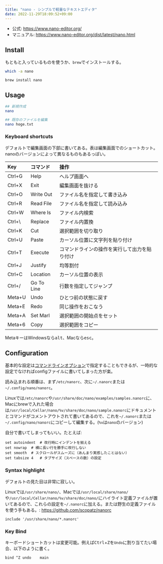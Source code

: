 ```yaml
---
title: "nano - シンプルで軽量なテキストエディタ"
date: 2022-11-29T18:09:52+09:00
---
```


- 公式: https://www.nano-editor.org/
- マニュアル: https://www.nano-editor.org/dist/latest/nano.html

## Install
もともと入っているものを使うか、`brew`でインストールする。
```bash
which -a nano
```
```bash
brew install nano
```

## Usage
```bash
## 新規作成
nano

## 既存のファイルを編集
nano hoge.txt
```

### Keyboard shortcuts
デフォルトで編集画面の下部に書いてある。表は編集画面でのショートカット。nanoのバージョンによって異なるものもあるっぽい。

|Key|コマンド|操作|
|:---|:---|:---|
|Ctrl+G|Help|ヘルプ画面へ|
|Ctrl+X|Exit|編集画面を抜ける|
|Ctrl+O|Write Out|ファイル名を指定して書き込み|
|Ctrl+R|Read File|ファイル名を指定して読み込み|
|Ctrl+W|Where Is|ファイル内検索|
|Ctrl+\ |Replace|ファイル内置換|
|Ctrl+K|Cut|選択範囲を切り取り|
|Ctrl+U|Paste|カーソル位置に文字列を貼り付け|
|Ctrl+T|Execute|コマンドラインの操作を実行して出力を貼り付け|
|Ctrl+J|Justify|均等割付|
|Ctrl+C|Location|カーソル位置の表示|
|Ctrl+/|Go To Line|行数を指定してジャンプ|
|Meta+U|Undo|ひとつ前の状態に戻す|
|Meta+E|Redo|同じ操作をおこなう|
|Meta+A|Set Marl|選択範囲の開始点をセット|
|Meta+6|Copy|選択範囲をコピー|

MetaキーはWindowsなら<kbd>alt</kbd>、Macなら<kbd>esc</kbd>。

## Configuration
基本的な設定は[コマンドラインオプション][cmd]で指定することもできるが、一時的な設定でなければconfigファイルに書いてしまった方が楽。

読み込まれる順番は、まず`/etc/nanorc`、次に`~/.nanorc`または`~/.config/nano/nanorc`。

Linuxでは`/etc/nanorc`や`/usr/share/doc/nano/examples/samples.nanorc`に、Macにbrewで入れた場合は`/usr/local/Cellar/nano/%v/share/doc/nano/sample.nanorc`にドキュメントとコマンドがコメントアウトされて書いてあるので、これを`~/.nanorc`または`~/.config/nano/nanorc`にコピーして編集する。(`%v`は`nano`のバージョン)

自分で書いてしまってもいい。たとえば:
```
set autoindent	# 改行時にインデントを揃える
set nowrap	# 横に長い行を勝手に改行しない
set smooth	# スクロールがスムーズに（あんまり実感したことはない）
set tabsize 4	# タブサイズ（スペースの数）の設定
```

[cmd]: https://www.nano-editor.org/dist/latest/nano.html#Nanorc-Files:~:text=6%20Command%2Dline%20Options


### Syntax highlight
デフォルトの見た目は非常に寂しい。

Linuxでは`/usr/share/nano/`、Macでは`/usr/local/share/nano/`や`/usr/local/Cellar/nano/%v/share/doc/nano/`にハイライト定義ファイルが置いてあるので、これらの設定を`~/.nanorc`に加える。または野生の定義ファイルを使う手もある。: https://github.com/scopatz/nanorc

```
include '/usr/share/nano/*.nanorc'
```

### Key Bind
キーボードショートカットは変更可能。例えば<kbd>Ctrl</kbd>+<kbd>Z</kbd>を`Undo`に割り当てたい場合、以下のように書く。

```
bind ^Z undo	main
```
